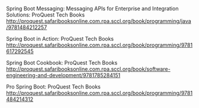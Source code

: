 Spring Boot Messaging: Messaging APIs for Enterprise and Integration Solutions: ProQuest Tech Books
 http://proquest.safaribooksonline.com.rpa.sccl.org/book/programming/java/9781484212257

Spring Boot in Action: ProQuest Tech Books
 http://proquest.safaribooksonline.com.rpa.sccl.org/book/programming/9781617292545

Spring Boot Cookbook: ProQuest Tech Books
 http://proquest.safaribooksonline.com.rpa.sccl.org/book/software-engineering-and-development/9781785284151

Pro Spring Boot: ProQuest Tech Books
 http://proquest.safaribooksonline.com.rpa.sccl.org/book/programming/9781484214312
